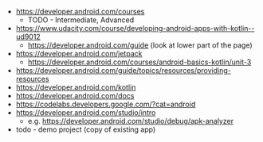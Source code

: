 * https://developer.android.com/courses
    * TODO - Intermediate, Advanced
* https://www.udacity.com/course/developing-android-apps-with-kotlin--ud9012
    * https://developer.android.com/guide (look at lower part of the page)
* https://developer.android.com/jetpack
    * https://developer.android.com/courses/android-basics-kotlin/unit-3
* https://developer.android.com/guide/topics/resources/providing-resources
* https://developer.android.com/kotlin
* https://developer.android.com/docs
* https://codelabs.developers.google.com/?cat=android
* https://developer.android.com/studio/intro
	* e.g. https://developer.android.com/studio/debug/apk-analyzer
* todo - demo project (copy of existing app)